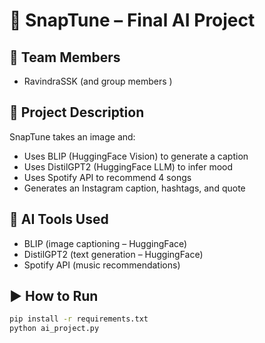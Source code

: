 # 🎵 SnapTune – Final AI Project

## 👤 Team Members
- RavindraSSK (and group members )

## 🧠 Project Description
SnapTune takes an image and:
- Uses BLIP (HuggingFace Vision) to generate a caption
- Uses DistilGPT2 (HuggingFace LLM) to infer mood
- Uses Spotify API to recommend 4 songs
- Generates an Instagram caption, hashtags, and quote

## 🤖 AI Tools Used
- BLIP (image captioning – HuggingFace)
- DistilGPT2 (text generation – HuggingFace)
- Spotify API (music recommendations)

## ▶️ How to Run
```bash
pip install -r requirements.txt
python ai_project.py

